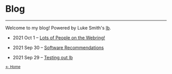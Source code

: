 # Blog

---

Welcome to my blog! Powered by Luke Smith's [lb](https://github.com/lukesmithxyz/lb).

- 2021 Oct 1 – [Lots of People on the Webring!](https://worthyox.github.io/lots-of-ppl-on-the-webring.html)

- 2021 Sep 30 – [Software Recommendations](https://worthyox.github.io/software-recommendations.html)

- 2021 Sep 29 – [Testing out lb](https://worthyox.github.io/testing-out-lb.html)

<small>
<a href="index.html">← Home</a>
</small>
